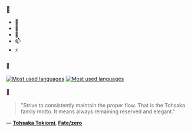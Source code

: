 ### 👋

- 🔭
- 🌱
- 💬
- 📫
- ⚡

#### 🧏

[![Most used languages](https://github-readme-stats-aynah.vercel.app/api/top-langs/?username=aynh&theme=solarized-dark&langs_count=6&layout=compact&hide_title=true)](https://github.com/anuraghazra/github-readme-stats#gh-dark-mode-only)
[![Most used languages](https://github-readme-stats-aynah.vercel.app/api/top-langs/?username=aynh&theme=solarized-light&langs_count=6&layout=compact&hide_title=true)](https://github.com/anuraghazra/github-readme-stats#gh-light-mode-only)

#### 💬

> "Strive to consistently maintain the proper flow. That is the Tohsaka family motto. It means always remaining reserved and elegant."

&mdash; [**Tohsaka Tokiomi**](https://myanimelist.net/character.php?q=Tohsaka%20Tokiomi&cat=character), [**Fate/zero**](https://myanimelist.net/search/all?q=Fate%2Fzero&cat=all)
